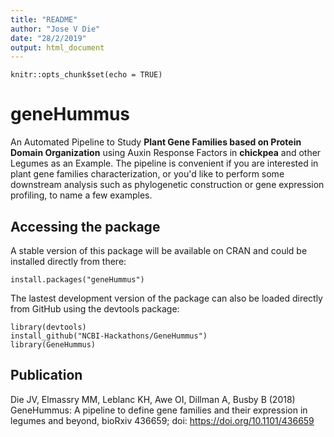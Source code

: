```yaml
---
title: "README"
author: "Jose V Die"
date: "28/2/2019"
output: html_document
---
```


```{r setup, include=FALSE}
knitr::opts_chunk$set(echo = TRUE)
```

# geneHummus

An Automated Pipeline to Study **Plant Gene Families based on Protein Domain Organization** using Auxin Response Factors in **chickpea** and other Legumes as an Example. The pipeline is convenient if you are interested in plant gene families characterization, or you'd like to perform some downstream analysis such as phylogenetic construction or gene expression profiling, to name a few examples. 


## Accessing the package
A stable version of this package will be available on CRAN and could be installed directly from there:  

    install.packages("geneHummus")
    
The lastest development version of the package can also be loaded directly from GitHub using the devtools package:
  
    library(devtools)
    install_github("NCBI-Hackathons/GeneHummus")
    library(GeneHummus)
    
    
## Publication
Die JV, Elmassry MM, Leblanc KH, Awe OI, Dillman A, Busby B (2018) GeneHummus: A pipeline to define gene families and their expression in legumes and beyond, bioRxiv 436659; doi: https://doi.org/10.1101/436659

<br>
